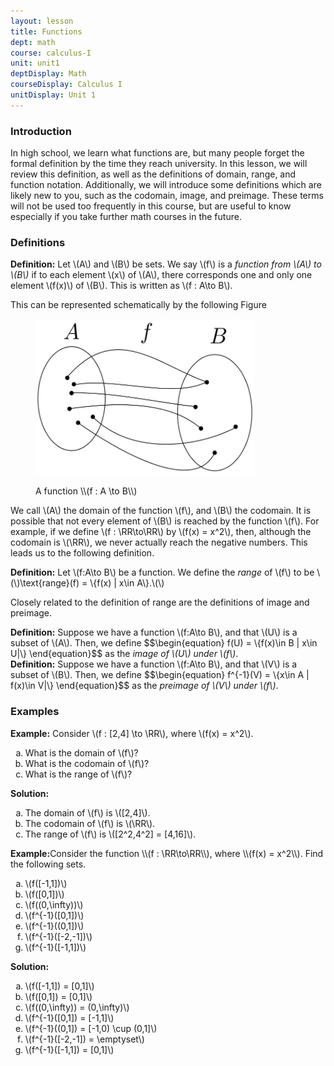 ```yaml
---
layout: lesson
title: Functions 
dept: math
course: calculus-I
unit: unit1
deptDisplay: Math
courseDisplay: Calculus I
unitDisplay: Unit 1
---
```

### Introduction


In high school, we learn what functions are, but many people forget the formal definition by the time they reach university. In this lesson, we will review this definition, as well as the definitions of domain, range, and function notation. Additionally, we will introduce some definitions which are likely new to you, such as the codomain, image, and preimage. These terms will not be used too frequently in this course, but are useful to know especially if you take further math courses in the future.

### Definitions


<div class="definition">
<b>Definition:</b>
Let \(A\) and \(B\) be sets. We say \(f\) is a <i>function from \(A\) to \(B\)</i> if to each element \(x\) of \(A\), there corresponds one and only one element \(f(x)\) of \(B\). This is written as \(f : A\to B\). 

</div>

This can be represented schematically by the following Figure 

<figure class="center">

<p><img src="figures/function.jpg" alt="Function" style="width:350px;height:250px;"> </p><figcaption class="center">A function \\(f : A \to B\\)</figcaption>
</figure>

We call \\(A\\) the domain of the function \\(f\\), and \\(B\\) the codomain. It is possible that not every element of \\(B\\) is reached by the function \\(f\\). For example, if we define \\(f : \RR\to\RR\\) by \\(f(x) = x^2\\), then, although the codomain is \\(\RR\\), we never actually reach the negative numbers. This leads us to the following definition.

<div class="definition">
<b>Definition:</b>
Let \(f:A\to B\) be a function. We define the <i>range</i> of \(f\) to be 
\(\)\text{range}(f) = \{f(x) | x\in A\}.\(\)

</div>

Closely related to the definition of range are the definitions of image and preimage. 

<div class="definition">
<b>Definition:</b>
Suppose we have a function \(f:A\to B\), and that \(U\) is a subset of \(A\). Then, we define 
$$\begin{equation}
f(U) = \{f(x)\in B | x\in U|\}
\end{equation}$$
as the <i>image of \(U\) under \(f\)</i>.

</div>

<div class="definition">
<b>Definition:</b> 
Suppose we have a function \(f:A\to B\), and that \(V\) is a subset of \(B\). Then, we define 
$$\begin{equation}
f^{-1}(V) = \{x\in A | f(x)\in V|\}
\end{equation}$$
as the <i>preimage of \(V\) under \(f\)</i>.

</div>

### Examples


<div class="example">
<b>Example:</b>
Consider \(f : [2,4] \to \RR\), where \(f(x) = x^2\). 
<ol type="a">
<li> What is the domain of \(f\)? 
</li>
<li> What is the codomain of \(f\)? 
</li>
<li> What is the range of \(f\)? 
</li></ol>

<b>Solution:</b>
<ol type="a">
<li> The domain of \(f\) is \([2,4]\). 
</li>
<li> The codomain of \(f\) is \(\RR\).
</li>
<li> The range of \(f\) is \([2^2,4^2] = [4,16]\).
</li></ol>

</div>

<div class="example">
<b>Example:</b>Consider the function \\(f : \RR\to\RR\\), where \\(f(x) = x^2\\). Find the following sets.
<ol type="a">
<li> \(f([-1,1])\) 
</li>
<li> \(f([0,1])\) 
</li>
<li> \(f((0,\infty))\)
</li>
<li> \(f^{-1}([0,1])\) 
</li>
<li> \(f^{-1}((0,1])\) 
</li>
<li> \(f^{-1}([-2,-1])\) 
</li>
<li> \(f^{-1}([-1,1])\) 
</li></ol>

<b>Solution:</b>
<ol type="a">
<li> \(f([-1,1]) = [0,1]\)
</li>
<li> \(f([0,1]) = [0,1]\) 
</li>
<li> \(f((0,\infty)) = (0,\infty)\)
</li>
<li> \(f^{-1}([0,1]) = [-1,1]\)
</li>
<li> \(f^{-1}((0,1]) = [-1,0) \cup (0,1]\)
</li>
<li> \(f^{-1}([-2,-1]) = \emptyset\)
</li>
<li> \(f^{-1}([-1,1]) = [0,1]\)
</li></ol>

</div>


